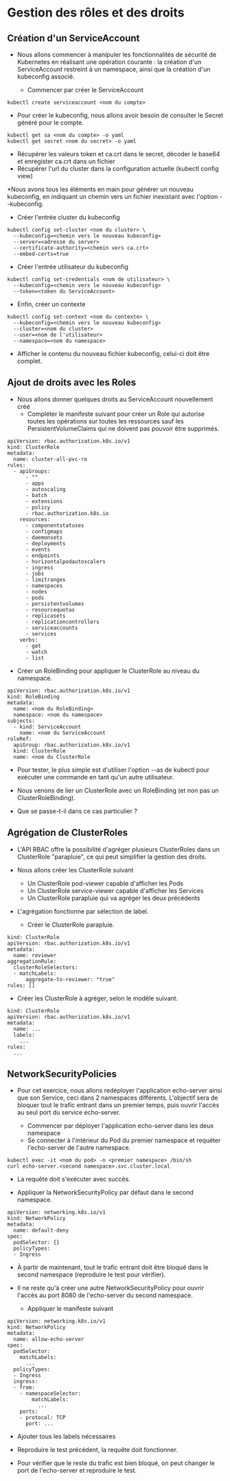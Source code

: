 # Gestion des rôles et des droits


## Création d'un ServiceAccount

* Nous allons commencer à manipuler les fonctionnalités de sécurité de Kubernetes en réalisant une opération courante : la création d'un ServiceAccount restreint à un namespace, ainsi que la création d'un kubeconfig associé.

    * Commencer par créer le ServiceAccount
```
kubectl create serviceaccount <nom du compte>
```
* Pour créer le kubeconfig, nous allons avoir besoin de consulter le Secret généré pour le compte.

```
kubectl get sa <nom du compte> -o yaml
kubectl get secret <nom du secret> -o yaml
```
  * Récupérer les valeurs token et ca.crt dans le secret, décoder le base64 et enregister ca.crt dans un fichier
  * Récupérer l'url du cluster dans la configuration actuelle (kubectl config view)

*Nous avons tous les éléments en main pour générer un nouveau kubeconfig, en indiquant un chemin vers un fichier inexistant avec l'option --kubeconfig.

  * Créer l'entrée cluster du kubeconfig
```
kubectl config set-cluster <nom du cluster> \
  --kubeconfig=<chemin vers le nouveau kubeconfig>
  --server=<adresse du server>
  --certificate-authority=<chemin vers ca.crt>
  --embed-certs=true
```
  * Créer l'entrée utilisateur du kubeconfig

```
kubectl config set-credentials <nom de utilisateur> \
  --kubeconfig=<chemin vers le nouveau kubeconfig>
  --token=<token du ServiceAccount>
```
  * Enfin, créer un contexte
```
kubectl config set-context <nom du contexte> \
  --kubeconfig=<chemin vers le nouveau kubeconfig>
  --cluster=<nom du cluster>
  --user=<nom de l'utilisateur>
  --namespace=<nom du namespace>
```
* Afficher le contenu du nouveau fichier kubeconfig, celui-ci doit être complet.

## Ajout de droits avec les Roles

* Nous allons donner quelques droits au ServiceAccount nouvellement créé
  * Compléter le manifeste suivant pour créer un Role qui autorise toutes les opérations sur toutes les ressources sauf les PersistentVolumeClaims qui ne doivent pas pouvoir être supprimés.

```
apiVersion: rbac.authorization.k8s.io/v1
kind: ClusterRole
metadata:
  name: cluster-all-pvc-ro
rules:
  - apiGroups:
      - ""
      - apps
      - autoscaling
      - batch
      - extensions
      - policy
      - rbac.authorization.k8s.io
    resources:
      - componentstatuses
      - configmaps
      - daemonsets
      - deployments
      - events
      - endpoints
      - horizontalpodautoscalers
      - ingress
      - jobs
      - limitranges
      - namespaces
      - nodes
      - pods
      - persistentvolumes
      - resourcequotas
      - replicasets
      - replicationcontrollers
      - serviceaccounts
      - services
    verbs:
      - get
      - watch
      - list
```
  * Créer un RoleBinding pour appliquer le ClusterRole au niveau du namespace.
```
apiVersion: rbac.authorization.k8s.io/v1
kind: RoleBinding
metadata:
  name: <nom du RoleBinding>
  namespace: <nom du namespace>
subjects:
  - kind: ServiceAccount
    name: <nom du ServiceAccount
roleRef:
  apiGroup: rbac.authorization.k8s.io/v1
  kind: ClusterRole
  name: <nom du ClusterRole
```
  * Pour tester, le plus simple est d'utiliser l'option --as de kubectl pour exécuter une commande en tant qu'un autre utilisateur.

* Nous venons de lier un ClusterRole avec un RoleBinding (et non pas un ClusterRoleBinding).

* Que se passe-t-il dans ce cas particulier ?

## Agrégation de ClusterRoles

* L'API RBAC offre la possibilité d'agréger plusieurs ClusterRoles dans un ClusterRole "parapluie", ce qui peut simplifier la gestion des droits.

* Nous allons créer les ClusterRole suivant
  * Un ClusterRole pod-viewer capable d'afficher les Pods
  * Un ClusterRole service-viewer capable d'afficher les Services
  * Un ClusterRole parapluie qui va agréger les deux précédents

* L'agrégation fonctionne par sélection de label.

   * Créer le ClusterRole parapluie.
```
kind: ClusterRole
apiVersion: rbac.authorization.k8s.io/v1
metadata:
  name: reviewer
aggregationRule:
  clusterRoleSelectors:
  - matchLabels:
      aggregate-to-reviewer: "true"
rules: []
```
   * Créer les ClusterRole à agréger, selon le modèle suivant.
```
kind: ClusterRole
apiVersion: rbac.authorization.k8s.io/v1
metadata:
  name: ...
  labels:
    ...
rules:
  ...
```

## NetworkSecurityPolicies

* Pour cet exercice, nous allons redéployer l'application echo-server ainsi que son Service, ceci dans 2 namespaces différents. L'objectif sera de bloquer tout le trafic entrant dans un premier temps, puis ouvrir l'accès au seul port du service echo-server.

   * Commencer par déployer l'application echo-server dans les deux namespace
   * Se connecter à l'intérieur du Pod du premier namespace et requêter l'echo-server de l'autre namespace.
```
kubectl exec -it <nom du pod> -n <premier namespace> /bin/sh
curl echo-server.<second namespace>.svc.cluster.local
```
* La requête doit s'exécuter avec succès.

* Appliquer la NetworkSecurityPolicy par défaut dans le second namespace.
```
apiVersion: networking.k8s.io/v1
kind: NetworkPolicy
metadata:
  name: default-deny
spec:
  podSelector: {}
  policyTypes:
  - Ingress
```
* À partir de maintenant, tout le trafic entrant doit être bloqué dans le second namespace (reproduire le test pour vérifier).

* Il ne reste qu'à créer une autre NetworkSecurityPolicy pour ouvrir l'accès au port 8080 de l'echo-server du second namespace.
   * Appliquer le manifeste suivant

```
apiVersion: networking.k8s.io/v1
kind: NetworkPolicy
metadata:
  name: allow-echo-server
spec:
  podSelector:
    matchLabels:
      ...
  policyTypes:
  - Ingress
  ingress:
  - from:
    - namespaceSelector:
        matchLabels:
          ...
    ports:
    - protocol: TCP
      port: ...
```
   * Ajouter tous les labels nécessaires

* Reproduire le test précédent, la requête doit fonctionner.

* Pour vérifier que le reste du trafic est bien bloqué, on peut changer le port de l'echo-server et reproduire le test.


